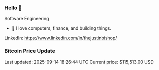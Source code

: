 ### Hello 🤙  

Software Engineering

- 🔭 I love computers, finance, and building things.
  
LinkedIn: https://www.linkedin.com/in/thejustinbishop/  







































































































































































































































































































































































































































































































































































































































































































































































































































































































































































































































































































### Bitcoin Price Update
Last updated: 2025-09-14 18:26:44 UTC
Current price: $115,513.00 USD
